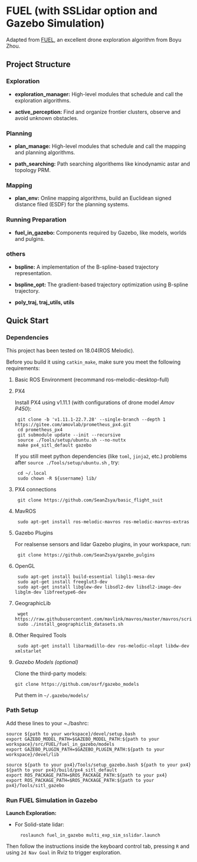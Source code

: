 # FUEL (with SSLidar option and Gazebo Simulation)

Adapted from [FUEL](https://github.com/HKUST-Aerial-Robotics/FUEL), an excellent drone exploration algorithm from Boyu Zhou.

## Project Structure


### Exploration

- **exploration_manager:** High-level modules that schedule and call the exploration algorithms. 

- **active_perception:** Find and organize frontier clusters, observe and avoid unknown obstacles.

### Planning

- **plan_manage:** High-level modules that schedule and call the mapping and planning algorithms. 

- **path_searching:** Path searching algorithems like kinodynamic astar and topology PRM.

### Mapping

- **plan_env:** Online mapping algorithms, build an Euclidean signed distance filed (ESDF) for the planning systems.

### Running Preparation

- **fuel_in_gazebo:** Components required by Gazebo, like models, worlds and pulgins.
  

### others

- **bspline:** A implementation of the B-spline-based trajectory representation. 

- **bspline_opt:** The gradient-based trajectory optimization using B-spline trajectory.

- **poly_traj, traj_utils, utils**



## Quick Start

### Dependencies

This project has been tested on 18.04(ROS Melodic). 

Before you build it using `catkin_make`, make sure you meet the following requirements:

1. Basic ROS Environment (recommand ros-melodic-desktop-full)

2. PX4

    Install PX4 using v1.11.1 (with configurations of drone model *Amov P450*):

        git clone -b 'v1.11.1-22.7.28' --single-branch --depth 1 https://gitee.com/amovlab/prometheus_px4.git
        cd prometheus_px4
        git submodule update --init --recursive
        source ./Tools/setup/ubuntu.sh --no-nuttx
        make px4_sitl_default gazebo

    If you still meet python dependencies (like `toml`, `jinja2`, etc.) problems after `source ./Tools/setup/ubuntu.sh` , try:

        cd ~/.local
        sudo chown -R ${username} lib/

3. PX4 connections

        git clone https://github.com/SeanZsya/basic_flight_suit

4. MavROS

        sudo apt-get install ros-melodic-mavros ros-melodic-mavros-extras

5. Gazebo Plugins
   
    For realsense sensors and lidar Gazebo plugins, in your workspace, run:

        git clone https://github.com/SeanZsya/gazebo_pulgins
        
6. OpenGL
        
        sudo apt-get install build-essential libgl1-mesa-dev
        sudo apt-get install freeglut3-dev
        sudo apt-get install libglew-dev libsdl2-dev libsdl2-image-dev libglm-dev libfreetype6-dev 

7. GeographicLib
        
        wget https://raw.githubusercontent.com/mavlink/mavros/master/mavros/scripts/install_geographiclib_datasets.sh
        sudo ./install_geographiclib_datasets.sh

8. Other Required Tools 

        sudo apt-get install libarmadillo-dev ros-melodic-nlopt libdw-dev xmlstarlet

9.  *Gazebo Models (optional)*

    Clone the third-party models:

        git clone https://github.com/osrf/gazebo_models
     
     Put them in `~/.gazebo/models/ `

### Path Setup

Add these lines to your ~./bashrc:

    source ${path to your workspace}/devel/setup.bash
    export GAZEBO_MODEL_PATH=$GAZEBO_MODEL_PATH:${path to your workspace}/src/FUEL/fuel_in_gazebo/models
    export GAZEBO_PLUGIN_PATH=$GAZEBO_PLUGIN_PATH:${path to your workspace}/devel/lib

    source ${path to your px4}/Tools/setup_gazebo.bash ${path to your px4} ${path to your px4}/build/px4_sitl_default
    export ROS_PACKAGE_PATH=$ROS_PACKAGE_PATH:${path to your px4}
    export ROS_PACKAGE_PATH=$ROS_PACKAGE_PATH:${path to your px4}/Tools/sitl_gazebo
    
### Run FUEL Simulation in Gazebo

**Launch Exploration:**

- For Solid-state lidar:

        roslaunch fuel_in_gazebo multi_exp_sim_sslidar.launch

<!-- - For RGBD camera:

        roslaunch exploration_manager exploration_gazebo_rgbd.launch -->

Then follow the instructions inside the keyboard control tab, pressing `R` and using `2d Nav Goal` in Rviz to trigger exploration.